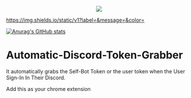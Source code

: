 <p align="center">
  <img src="https://capsule-render.vercel.app/api?text=Automatic Discord Token Grabber!🕹️&animation=fadeIn&type=waving&color=gradient&height=100"/>
</p>

[https://img.shields.io/static/v1?label=<LABEL>&message=<MESSAGE>&color=<COLOR>](https://img.shields.io/badge/DISCORD-DISCORD-blue)

[![Anurag's GitHub stats](https://github-readme-stats.vercel.app/api?username=anuraghazra)](https://github.com/anuraghazra/github-readme-stats)

  
# Automatic-Discord-Token-Grabber
 It automatically grabs the Self-Bot Token or the user token when the User Sign-In In Their Discord.
 
 Add this as your chrome extension
